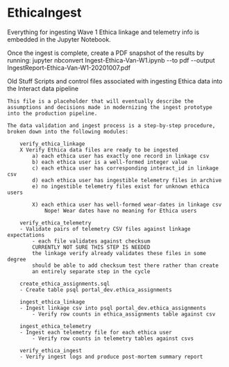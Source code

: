 # EthicaIngest

Everything for ingesting Wave 1 Ethica linkage and telemetry info is embedded in the Jupyter Notebook.

Once the ingest is complete, create a PDF snapshot of the results by running:
    jupyter nbconvert Ingest-Ethica-Van-W1.ipynb --to pdf --output IngestReport-Ethica-Van-W1-20201007.pdf




Old Stuff
    Scripts and control files associated with ingesting Ethica data into the Interact data pipeline

    This file is a placeholder that will eventually describe the assumptions and decisions made in modernizing the ingest prototype into the production pipeline.

    The data validation and ingest process is a step-by-step procedure, broken down into the following modules:

        verify_ethica_linkage
        X Verify Ethica data files are ready to be ingested
            a) each ethica user has exactly one record in linkage csv
            b) each ethica user is a well-formed integer value
            c) each ethica user has corresponding interact_id in linkage csv
            d) each ethica user has ingestible telemetry files in archive 
            e) no ingestible telemetry files exist for unknown ethica users

            X) each ethica user has well-formed wear-dates in linkage csv
                Nope! Wear dates have no meaning for Ethica users

        verify_ethica_telemetry
        - Validate pairs of telemetry CSV files against linkage expectations
            - each file validates against checksum
            CURRENTLY NOT SURE THIS STEP IS NEEDED
            the linkage verify already validates these files in some degree
            should be able to add checksum test there rather than create
            an entirely separate step in the cycle

        create_ethica_assignments.sql
        - Create table psql portal_dev.ethica_assignments

        ingest_ethica_linkage
        - Ingest linkage csv into psql portal_dev.ethica_assignments
            - Verify row counts in ethica_assignments table against csv

        ingest_ethica_telemetry
        - Ingest each telemetry file for each ethica user
            - Verify row counts in telemetry tables against csvs

        verify_ethica_ingest
        - Verify ingest logs and produce post-mortem summary report


